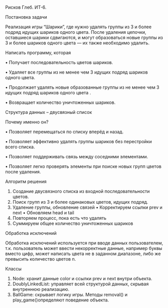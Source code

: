 Рисков Глеб. ИТ-6.

Постановка задачи

Реализация игры “Шарики”, где нужно удалять группы из 3 и более подряд идущих шариков одного цвета. После удаления цепочки, оставшиеся шарики сдвигаются, и могут образоваться новые группы из 3 и более шариков одного цвета — их также необходимо удалить. 

Написать программу, которая

  •	Получает последовательность цветов шариков.

  •	Удаляет все группы из не менее чем 3 идущих подряд шариков одного цвета.

  •	Продолжает удалять новые образованные группы из не менее чем 3 идущих подряд шариков одного цвета .  

  •	Возвращает количество уничтоженных шариков.

Структура данных – двусвязный список

Почему именно он? 

  •	Позволяет перемещаться по списку вперёд и назад.

  •	Позволяет эффективно удалять группы шариков без перестройки всего списка.

  •	Позволяет поддерживать связь между соседними элементами.

  •	Позволяет легко проверять элементы при поиске новых групп цветов после удаления.

Алгоритм решения
1.	Создание двусвязного списка из входной последовательности цветов.
2.	Поиск групп из 3 и более одинаковых цветов, идущих подряд.
3.	Удаление группы, обновление связей
•	Корректируем ссылки prev и next
•	Обновляем head и tail
4.	Повторяем процесс, пока есть что удалять
5.	Суммируем общее количество уничтоженных шариков

Обработка исключений

Обработка исключений используется при вводе данных пользователем, т.к. пользователь может ввести некорректные данные, например буквы вместо цифр, может написать цвета не в заданном диапазоне, либо же превысить количество цветов n.

Классы
1.	Node: хранит данные color и ссылки prev и next внутри объекта.
2.	DoublyLinkedList: управляет всей структурой данных, скрывая внутреннюю реализацию.
3.	BallGame: скрывает логику игры. Методы removal() и play_game()определяют поведение объекта.
